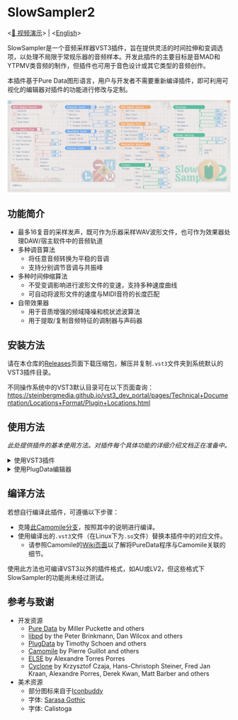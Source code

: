 # SlowSampler2

<[🎥 视频演示](https://www.bilibili.com/video/BV1SNCBYKEMf/)> | <[English](README.md)>

SlowSampler是一个音频采样器VST3插件，旨在提供灵活的时间拉伸和变调选项，以处理不局限于常规乐器的音频样本。开发此插件的主要目标是音MAD和YTPMV类音频的制作，但插件也可用于音色设计或其它类型的音频创作。

本插件基于Pure Data图形语言，用户与开发者不需要重新编译插件，即可利用可视化的编辑器对插件的功能进行修改与定制。

![](docs/gui_preview.png)

## 功能简介

- 最多16复音的采样发声，既可作为乐器采样WAV波形文件，也可作为效果器处理DAW/宿主软件中的音频轨道
- 多种调音算法
  - 将任意音频转换为平稳的音调
  - 支持分别调节音调与共振峰
- 多种时间伸缩算法
  - 不受变调影响进行波形文件的变速，支持多种速度曲线
  - 可自动将波形文件的速度与MIDI音符的长度匹配
- 自带效果器
  - 用于音质增强的频域降噪和梳状滤波算法
  - 用于提取/复制音频特征的调制器与声码器

## 安装方法

请在本仓库的[Releases](https://github.com/chsh2/SlowSampler2/releases)页面下载压缩包，解压并复制`.vst3`文件夹到系统默认的VST3插件目录。

不同操作系统中的VST3默认目录可在以下页面查询：
https://steinbergmedia.github.io/vst3_dev_portal/pages/Technical+Documentation/Locations+Format/Plugin+Locations.html

## 使用方法

*此处提供插件的基本使用方法。对插件每个具体功能的详细介绍文档正在准备中。*

<details>
  <summary>使用VST3插件</summary>

若安装成功，在DAW/宿主软件中可以看到两个新的VST3插件：

- **SlowSampler2**：此插件将被DAW识别为乐器。点击界面中的按钮读取一个WAV波形文件，即可将其作为音色进行演奏。
- **SlowSampler2FX**：此插件将被DAW识别为效果器。它包含乐器模式下的所有功能，此外可以选择主链或侧链的音频轨道作为采样源。请注意，插件仍然仅在收到MIDI输入时才会发声，在部分DAW中，需要手动设置来让效果器插件接收MIDI信号。
</details>

<details>
  <summary>使用PlugData编辑器</summary>

[PlugData](https://plugdata.org/)是一个用来运行与编辑Pure Data程序的图形化环境，既可作为独立程序，又可作为音频插件使用。在PlugData中打开本插件提供的`plugdata.pd`文件，即可在PlugData内部使用本插件的功能。使用这种方法可以方便地对插件的功能进行调试与修改。

请注意，并不推荐使用原始的[Pure Data](https://puredata.info/)编辑器来运行本项目，因为本项目修改了部分代码、且引入了外部库。相关信息请查看以下关于编译的说明和[另一个GitHub仓库](https://github.com/chsh2/Camomile)（Camomile的分支）。
</details>

## 编译方法

若想自行编译此插件，可遵循以下步骤：

- 克隆[此Camomile分支](https://github.com/chsh2/Camomile)，按照其中的说明进行编译。
- 使用编译出的`.vst3`文件（在Linux下为`.so`文件）替换本插件中的对应文件。
  - 请参照Camomile的[Wiki页面](https://github.com/pierreguillot/Camomile/wiki/How-to-create-new-plugins)以了解将PureData程序与Camomile关联的细节。

使用此方法也可编译VST3以外的插件格式，如AU或LV2，但这些格式下SlowSampler的功能尚未经过测试。

## 参考与致谢

- 开发资源
    - [Pure Data](https://puredata.info/) by Miller Puckette and others
    - [libpd](https://github.com/libpd/libpd) by the Peter Brinkmann, Dan Wilcox and others
    - [PlugData](https://plugdata.org/) by Timothy Schoen and others
    - [Camomile](https://github.com/pierreguillot/Camomile) by Pierre Guillot and others
    - [ELSE](https://github.com/porres/pd-else) by Alexandre Torres Porres
    - [Cyclone](https://github.com/porres/pd-cyclone) by Krzysztof Czaja, Hans-Christoph Steiner, Fred Jan Kraan, Alexandre Porres, Derek Kwan, Matt Barber and others
- 美术资源
    - 部分图标来自于[Iconbuddy](https://iconbuddy.app/)
    - 字体: [Sarasa Gothic](https://github.com/be5invis/Sarasa-Gothic)
    - 字体: Calistoga